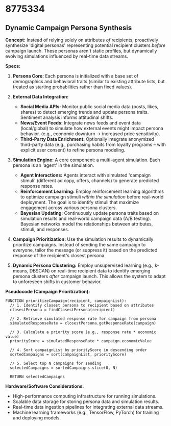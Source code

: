 # 8775334

## Dynamic Campaign Persona Synthesis

**Concept:** Instead of relying solely on attributes *of* recipients, proactively synthesize 'digital personas' representing potential recipient clusters *before* campaign launch. These personas aren't static profiles, but dynamically evolving simulations influenced by real-time data streams.

**Specs:**

1.  **Persona Core:** Each persona is initialized with a base set of demographics and behavioral traits (similar to existing attribute lists, but treated as starting probabilities rather than fixed values).

2.  **External Data Integration:**
    *   **Social Media APIs:** Monitor public social media data (posts, likes, shares) to detect emerging trends and update persona traits. Sentiment analysis informs attitudinal shifts.
    *   **News/Event Feeds:** Integrate news feeds and event data (local/global) to simulate how external events might impact persona behavior. (e.g., economic downturn -> increased price sensitivity).
    *   **Third-Party Data Enrichment:** Optionally integrate anonymized third-party data (e.g., purchasing habits from loyalty programs – with explicit user consent) to refine persona modeling.

3.  **Simulation Engine:** A core component: a multi-agent simulation. Each persona is an 'agent' in the simulation.
    *   **Agent Interactions:** Agents interact with simulated 'campaign stimuli' (different ad copy, offers, channels) to generate predicted response rates.
    *   **Reinforcement Learning:** Employ reinforcement learning algorithms to optimize campaign stimuli *within the simulation* before real-world deployment. The goal is to identify stimuli that maximize engagement across various persona clusters.
    *   **Bayesian Updating:** Continuously update persona traits based on simulation results and real-world campaign data (A/B testing). Bayesian networks model the relationships between attributes, stimuli, and responses.

4.  **Campaign Prioritization:** Use the simulation results to dynamically prioritize campaigns.  Instead of sending the same campaign to everyone, tailor the message (or suppress it) based on the predicted response of the recipient's closest persona.

5.  **Dynamic Persona Clustering:**  Employ unsupervised learning (e.g., k-means, DBSCAN) on real-time recipient data to identify emerging persona clusters *after* campaign launch.  This allows the system to adapt to unforeseen shifts in customer behavior.

**Pseudocode (Campaign Prioritization):**

```
FUNCTION prioritizeCampaign(recipient, campaignList):
  // 1. Identify closest persona to recipient based on attributes
  closestPersona = findClosestPersona(recipient)

  // 2. Retrieve simulated response rate for campaign from persona
  simulatedResponseRate = closestPersona.getResponseRate(campaign)

  // 3. Calculate a priority score (e.g., response rate * economic value)
  priorityScore = simulatedResponseRate * campaign.economicValue

  // 4. Sort campaignList by priorityScore in descending order
  sortedCampaigns = sort(campaignList, priorityScore)

  // 5. Select top N campaigns for sending
  selectedCampaigns = sortedCampaigns.slice(0, N)

  RETURN selectedCampaigns
```

**Hardware/Software Considerations:**

*   High-performance computing infrastructure for running simulations.
*   Scalable data storage for storing persona data and simulation results.
*   Real-time data ingestion pipelines for integrating external data streams.
*   Machine learning frameworks (e.g., TensorFlow, PyTorch) for training and deploying models.